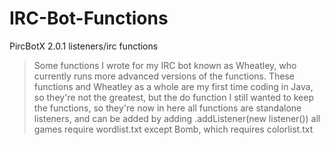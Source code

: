 IRC-Bot-Functions
=================

PircBotX 2.0.1 listeners/irc functions

>Some functions I wrote for my IRC bot known as Wheatley, who currently runs more advanced versions of the functions. 
>These functions and Wheatley as a whole are my first time coding in Java, so they're not the greatest, but the do function
>I still wanted to keep the functions, so they're now in here
>all functions are standalone listeners, and can be added by adding .addListener(new listener())
>all games require wordlist.txt except Bomb, which requires colorlist.txt
